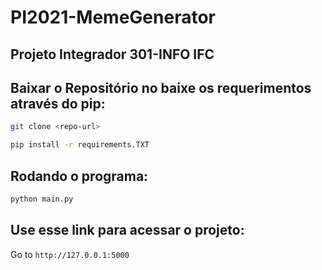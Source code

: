 # PI2021-MemeGenerator
## Projeto Integrador 301-INFO IFC

## Baixar o Repositório no baixe os requerimentos através do pip:

```bash
git clone <repo-url>
```
```bash
pip install -r requirements.TXT
```
## Rodando o programa:

```bash
python main.py
```

## Use esse link para acessar o projeto:

Go to `http://127.0.0.1:5000`
